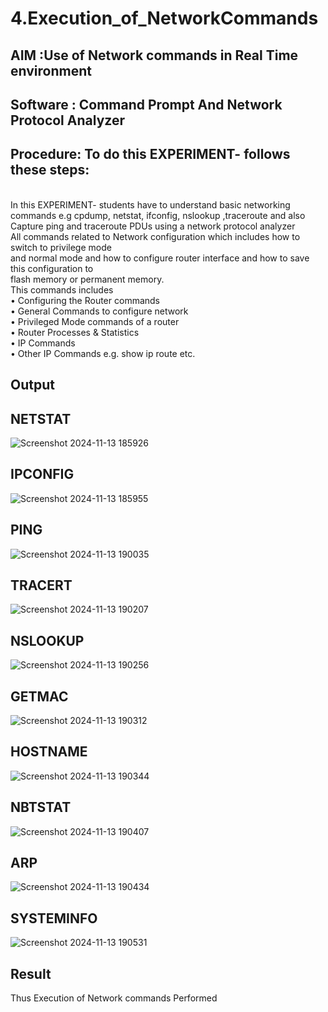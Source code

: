 # 4.Execution_of_NetworkCommands
## AIM :Use of Network commands in Real Time environment
## Software : Command Prompt And Network Protocol Analyzer
## Procedure: To do this EXPERIMENT- follows these steps:
<BR>
In this EXPERIMENT- students have to understand basic networking commands e.g cpdump, netstat, ifconfig, nslookup ,traceroute and also Capture ping and traceroute PDUs using a network protocol analyzer 
<BR>
All commands related to Network configuration which includes how to switch to privilege mode
<BR>
and normal mode and how to configure router interface and how to save this configuration to
<BR>
flash memory or permanent memory.
<BR>
This commands includes
<BR>
• Configuring the Router commands
<BR>
• General Commands to configure network
<BR>
• Privileged Mode commands of a router 
<BR>
• Router Processes & Statistics
<BR>
• IP Commands
<BR>
• Other IP Commands e.g. show ip route etc.
<BR>

## Output
## NETSTAT
![Screenshot 2024-11-13 185926](https://github.com/user-attachments/assets/26977e92-b0d8-46b7-8901-e1fcd1994c5d)


## IPCONFIG

![Screenshot 2024-11-13 185955](https://github.com/user-attachments/assets/94034ef6-b125-4360-ac6c-09e691451cc8)

## PING
![Screenshot 2024-11-13 190035](https://github.com/user-attachments/assets/70fa57c3-1230-423b-93ca-43b75f252f7a)

## TRACERT
![Screenshot 2024-11-13 190207](https://github.com/user-attachments/assets/c0c08922-6a48-4e6e-8d82-b87f78e8ca94)

## NSLOOKUP
![Screenshot 2024-11-13 190256](https://github.com/user-attachments/assets/2363e891-18a2-4637-a086-4f9b543afdac)

## GETMAC
![Screenshot 2024-11-13 190312](https://github.com/user-attachments/assets/146c82de-377e-4ef6-89b8-ec076aa434ab)

## HOSTNAME
![Screenshot 2024-11-13 190344](https://github.com/user-attachments/assets/001876e6-ffc2-4ee6-9757-35d982587c90)

## NBTSTAT
![Screenshot 2024-11-13 190407](https://github.com/user-attachments/assets/4ab68bdf-16d8-45c7-967f-66017531f1b1)

## ARP
![Screenshot 2024-11-13 190434](https://github.com/user-attachments/assets/22196b54-b46e-462d-af45-25386de7065a)

## SYSTEMINFO
![Screenshot 2024-11-13 190531](https://github.com/user-attachments/assets/1e6c7898-d790-45b4-86a2-4c839dd5c4ae)

## Result
Thus Execution of Network commands Performed 
